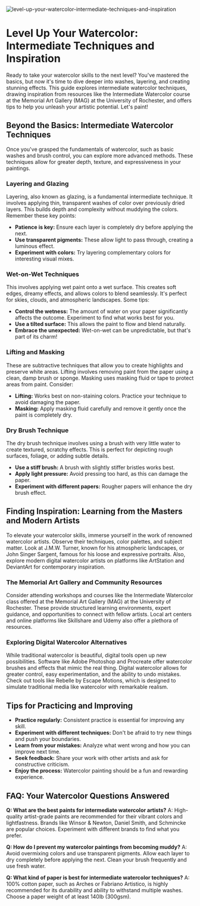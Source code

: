 ![level-up-your-watercolor-intermediate-techniques-and-inspiration](https://images.pexels.com/photos/16762333/pexels-photo-16762333.jpeg?auto=compress&cs=tinysrgb&fit=crop&h=627&w=1200)

# Level Up Your Watercolor: Intermediate Techniques and Inspiration

Ready to take your watercolor skills to the next level? You've mastered the basics, but now it's time to dive deeper into washes, layering, and creating stunning effects. This guide explores intermediate watercolor techniques, drawing inspiration from resources like the Intermediate Watercolor course at the Memorial Art Gallery (MAG) at the University of Rochester, and offers tips to help you unleash your artistic potential. Let's paint!

## Beyond the Basics: Intermediate Watercolor Techniques

Once you've grasped the fundamentals of watercolor, such as basic washes and brush control, you can explore more advanced methods. These techniques allow for greater depth, texture, and expressiveness in your paintings.

### Layering and Glazing

Layering, also known as glazing, is a fundamental intermediate technique. It involves applying thin, transparent washes of color over previously dried layers. This builds depth and complexity without muddying the colors. Remember these key points:

*   **Patience is key:** Ensure each layer is completely dry before applying the next.
*   **Use transparent pigments:** These allow light to pass through, creating a luminous effect.
*   **Experiment with colors:** Try layering complementary colors for interesting visual mixes.

### Wet-on-Wet Techniques

This involves applying wet paint onto a wet surface. This creates soft edges, dreamy effects, and allows colors to blend seamlessly. It's perfect for skies, clouds, and atmospheric landscapes. Some tips:

*   **Control the wetness:** The amount of water on your paper significantly affects the outcome. Experiment to find what works best for you.
*   **Use a tilted surface:** This allows the paint to flow and blend naturally.
*   **Embrace the unexpected:** Wet-on-wet can be unpredictable, but that's part of its charm!

### Lifting and Masking

These are subtractive techniques that allow you to create highlights and preserve white areas. Lifting involves removing paint from the paper using a clean, damp brush or sponge. Masking uses masking fluid or tape to protect areas from paint. Consider:

*   **Lifting:** Works best on non-staining colors. Practice your technique to avoid damaging the paper.
*   **Masking:** Apply masking fluid carefully and remove it gently once the paint is completely dry.

### Dry Brush Technique

The dry brush technique involves using a brush with very little water to create textured, scratchy effects. This is perfect for depicting rough surfaces, foliage, or adding subtle details.

*   **Use a stiff brush:** A brush with slightly stiffer bristles works best.
*   **Apply light pressure:** Avoid pressing too hard, as this can damage the paper.
*   **Experiment with different papers:** Rougher papers will enhance the dry brush effect.

## Finding Inspiration: Learning from the Masters and Modern Artists

To elevate your watercolor skills, immerse yourself in the work of renowned watercolor artists. Observe their techniques, color palettes, and subject matter. Look at J.M.W. Turner, known for his atmospheric landscapes, or John Singer Sargent, famous for his loose and expressive portraits. Also, explore modern digital watercolor artists on platforms like ArtStation and DeviantArt for contemporary inspiration.

### The Memorial Art Gallery and Community Resources

Consider attending workshops and courses like the Intermediate Watercolor class offered at the Memorial Art Gallery (MAG) at the University of Rochester. These provide structured learning environments, expert guidance, and opportunities to connect with fellow artists. Local art centers and online platforms like Skillshare and Udemy also offer a plethora of resources.

### Exploring Digital Watercolor Alternatives

While traditional watercolor is beautiful, digital tools open up new possibilities. Software like Adobe Photoshop and Procreate offer watercolor brushes and effects that mimic the real thing. Digital watercolor allows for greater control, easy experimentation, and the ability to undo mistakes. Check out tools like Rebelle by Escape Motions, which is designed to simulate traditional media like watercolor with remarkable realism.

## Tips for Practicing and Improving

*   **Practice regularly:** Consistent practice is essential for improving any skill.
*   **Experiment with different techniques:** Don't be afraid to try new things and push your boundaries.
*   **Learn from your mistakes:** Analyze what went wrong and how you can improve next time.
*   **Seek feedback:** Share your work with other artists and ask for constructive criticism.
*   **Enjoy the process:** Watercolor painting should be a fun and rewarding experience.

## FAQ: Your Watercolor Questions Answered

**Q: What are the best paints for intermediate watercolor artists?**
A: High-quality artist-grade paints are recommended for their vibrant colors and lightfastness. Brands like Winsor & Newton, Daniel Smith, and Schmincke are popular choices. Experiment with different brands to find what you prefer.

**Q: How do I prevent my watercolor paintings from becoming muddy?**
A: Avoid overmixing colors and use transparent pigments. Allow each layer to dry completely before applying the next. Clean your brush frequently and use fresh water.

**Q: What kind of paper is best for intermediate watercolor techniques?**
A: 100% cotton paper, such as Arches or Fabriano Artistico, is highly recommended for its durability and ability to withstand multiple washes. Choose a paper weight of at least 140lb (300gsm).

